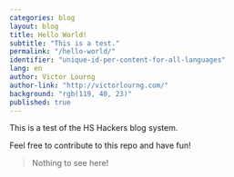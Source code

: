 ```yaml
---
categories: blog
layout: blog
title: Hello World!
subtitle: "This is a test."
permalink: "/hello-world/"
identifier: "unique-id-per-content-for-all-languages"
lang: en
author: Victor Lourng
author-link: "http://victorlourng.com/"
background: "rgb(119, 40, 23)"
published: true
---
```


This is a test of the HS Hackers blog system.

Feel free to contribute to this repo and have fun!

> Nothing to see here!